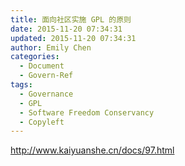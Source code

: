 ```yaml
---
title: 面向社区实施 GPL 的原则
date: 2015-11-20 07:34:31
updated: 2015-11-20 07:34:31
author: Emily Chen
categories:
  - Document
  - Govern-Ref
tags:
  - Governance
  - GPL
  - Software Freedom Conservancy
  - Copyleft
---
```


http://www.kaiyuanshe.cn/docs/97.html
